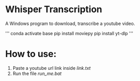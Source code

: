 # Whisper Transcription
A Windows program to download, transcribe a youtube video.

'''
conda activate base
pip install moviepy
pip install yt-dlp
'''

# How to use:
1. Paste a youtube url link inside *link.txt*
2. Run the file *run_me.bat*

